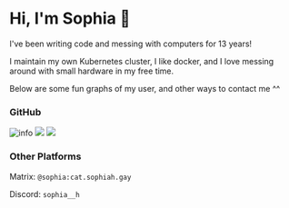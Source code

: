 # Hi, I'm Sophia 👋

I've been writing code and messing with computers for 13 years!

I maintain my own Kubernetes cluster, I like docker, and I love messing around with small hardware in my free time.

Below are some fun graphs of my user, and other ways to contact me ^^

### GitHub

![info](https://github-profile-summary-cards.vercel.app/api/cards/profile-details?username=SophiaH67&theme=github_dark)
![](https://github-profile-summary-cards.vercel.app/api/cards/stats?username=SophiaH67&theme=github_dark)
![](https://github-profile-summary-cards.vercel.app/api/cards/productive-time?username=SophiaH67&theme=github_dark)

### Other Platforms

Matrix: `@sophia:cat.sophiah.gay`

Discord: `sophia__h`
